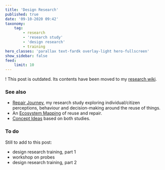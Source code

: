 ```yaml
---
title: 'Design Research'
published: true
date: '09-10-2020 09:42'
taxonomy:
    tag:
        - research
        - 'research study'
        - 'design research'
        - training
hero_classes: 'parallax text-fardk overlay-light hero-fullscreen'
show_sidebar: false
feed:
    limit: 10
---
```


! This post is outdated. Its contents have been moved to my [research wiki](https://wiki.reuse.city/en/opendott/studies/design-research).


### See also

* [Repair Journey](../repair-journey), my research study exploring individual/citizen perceptions, behaviour and decision-making around the reuse of things.
* An [Ecosystem Mapping](../ecoystem-mapping) of reuse and repair.
* [Concept Ideas](../../concepts) based on both studies.

<a id="todo"></a>

### To do

Still to add to this post:

- design research training, part 1
- workshop on probes
- design research training, part 2
